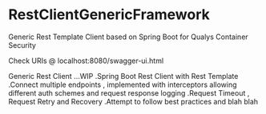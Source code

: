 # RestClientGenericFramework



Generic Rest Template Client based on Spring Boot for Qualys Container Security

Check URIs @ localhost:8080/swagger-ui.html

Generic Rest Client ...WIP 
.Spring Boot Rest Client with Rest Template
.Connect multiple endpoints , implemented with interceptors allowing different auth schemes and request 
  response logging
.Request Timeout , Request Retry and Recovery 
.Attempt to follow best practices and blah blah
